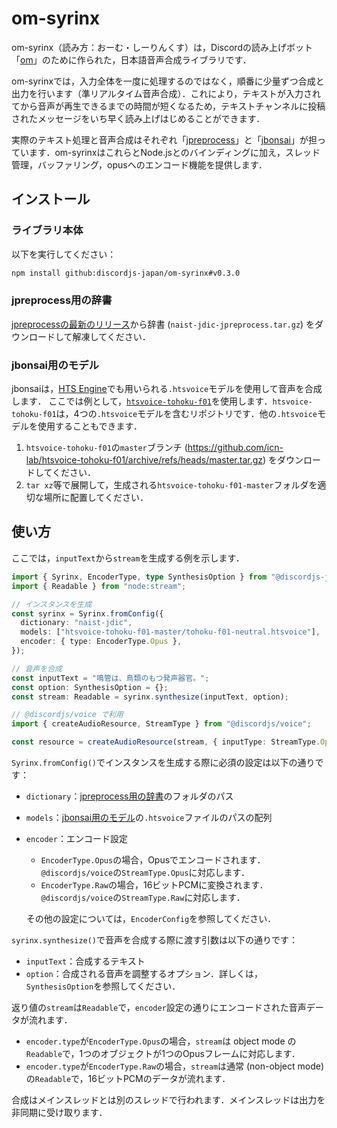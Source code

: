 # om-syrinx

om-syrinx（読み方：おーむ・しーりんくす）は，Discordの読み上げボット「[om](https://github.com/discordjs-japan/om)」のために作られた，日本語音声合成ライブラリです．

om-syrinxでは，入力全体を一度に処理するのではなく，順番に少量ずつ合成と出力を行います（準リアルタイム音声合成）．これにより，テキストが入力されてから音声が再生できるまでの時間が短くなるため，テキストチャンネルに投稿されたメッセージをいち早く読み上げはじめることができます．

実際のテキスト処理と音声合成はそれぞれ「[jpreprocess](https://crates.io/crates/jpreprocess)」と「[jbonsai](https://crates.io/crates/jbonsai)」が担っています．om-syrinxはこれらとNode.jsとのバインディングに加え，スレッド管理，バッファリング，opusへのエンコード機能を提供します．

## インストール

### ライブラリ本体

以下を実行してください：
```sh
npm install github:discordjs-japan/om-syrinx#v0.3.0
```

### jpreprocess用の辞書

[jpreprocessの最新のリリース](https://github.com/jpreprocess/jpreprocess/releases/latest)から辞書 (`naist-jdic-jpreprocess.tar.gz`) をダウンロードして解凍してください．

### jbonsai用のモデル

jbonsaiは，[HTS Engine](https://hts-engine.sourceforge.net)でも用いられる`.htsvoice`モデルを使用して音声を合成します．
ここでは例として，[`htsvoice-tohoku-f01`](https://github.com/icn-lab/htsvoice-tohoku-f01)を使用します．`htsvoice-tohoku-f01`は，4つの`.htsvoice`モデルを含むリポジトリです．他の`.htsvoice`モデルを使用することもできます．

1.  `htsvoice-tohoku-f01`の`master`ブランチ (<https://github.com/icn-lab/htsvoice-tohoku-f01/archive/refs/heads/master.tar.gz>) をダウンロードしてください．
1.  `tar xz`等で展開して，生成される`htsvoice-tohoku-f01-master`フォルダを適切な場所に配置してください．

## 使い方

ここでは，`inputText`から`stream`を生成する例を示します．

```ts
import { Syrinx, EncoderType, type SynthesisOption } from "@discordjs-japan/om-syrinx";
import { Readable } from "node:stream";

// インスタンスを生成
const syrinx = Syrinx.fromConfig({
  dictionary: "naist-jdic",
  models: ["htsvoice-tohoku-f01-master/tohoku-f01-neutral.htsvoice"],
  encoder: { type: EncoderType.Opus },
});

// 音声を合成
const inputText = "鳴管は、鳥類のもつ発声器官。";
const option: SynthesisOption = {};
const stream: Readable = syrinx.synthesize(inputText, option);

// @discordjs/voice で利用
import { createAudioResource, StreamType } from "@discordjs/voice";

const resource = createAudioResource(stream, { inputType: StreamType.Opus });
```

`Syrinx.fromConfig()`でインスタンスを生成する際に必須の設定は以下の通りです：
- `dictionary`：[jpreprocess用の辞書](#jpreprocess用の辞書)のフォルダのパス
- `models`：[jbonsai用のモデル](#jbonsai用のモデル)の`.htsvoice`ファイルのパスの配列
- `encoder`：エンコード設定
  - `EncoderType.Opus`の場合，Opusでエンコードされます．`@discordjs/voice`の`StreamType.Opus`に対応します．
  - `EncoderType.Raw`の場合，16ビットPCMに変換されます．`@discordjs/voice`の`StreamType.Raw`に対応します．
  
  その他の設定については，`EncoderConfig`を参照してください．

`syrinx.synthesize()`で音声を合成する際に渡す引数は以下の通りです：
- `inputText`：合成するテキスト
- `option`：合成される音声を調整するオプション．詳しくは，`SynthesisOption`を参照してください．

返り値の`stream`は`Readable`で，`encoder`設定の通りにエンコードされた音声データが流れます．
- `encoder.type`が`EncoderType.Opus`の場合，`stream`は object mode の`Readable`で，1つのオブジェクトが1つのOpusフレームに対応します．
- `encoder.type`が`EncoderType.Raw`の場合，`stream`は通常 (non-object mode) の`Readable`で，16ビットPCMのデータが流れます．

合成はメインスレッドとは別のスレッドで行われます．メインスレッドは出力を非同期に受け取ります．
